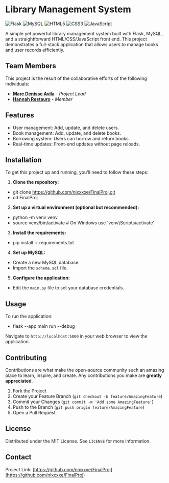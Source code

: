 # Library Management System

![Flask](https://img.shields.io/badge/Flask-000000?style=flat-square&logo=flask&logoColor=white)
![MySQL](https://img.shields.io/badge/MySQL-00000F?style=flat-square&logo=mysql&logoColor=white)
![HTML5](https://img.shields.io/badge/HTML5-E34F26?style=flat-square&logo=html5&logoColor=white)
![CSS3](https://img.shields.io/badge/CSS3-1572B6?style=flat-square&logo=css3&logoColor=white)
![JavaScript](https://img.shields.io/badge/JavaScript-F7DF1E?style=flat-square&logo=javascript&logoColor=black)

A simple yet powerful library management system built with Flask, MySQL, and a straightforward HTML/CSS/JavaScript front end. This project demonstrates a full-stack application that allows users to manage books and user records efficiently.

## Team Members

This project is the result of the collaborative efforts of the following individuals:

- **[Marc Denisse Avila](https://github.com/nixxxxe)** - _Project Lead_
- **[Hannah Restauro](https://github.com/hanako0311)** - _Member_


## Features

- User management: Add, update, and delete users.
- Book management: Add, update, and delete books.
- Borrowing system: Users can borrow and return books.
- Real-time updates: Front-end updates without page reloads.

## Installation

To get this project up and running, you'll need to follow these steps:

1. **Clone the repository:**
- git clone https://github.com/nixxxxe/FinalProj.git
- cd FinalProj

2. **Set up a virtual environment (optional but recommended):**
- python -m venv venv
- source venv/bin/activate # On Windows use 'venv\Scripts\activate'

3. **Install the requirements:**
- pip install -r requirements.txt

4. **Set up MySQL:**
- Create a new MySQL database.
- Import the `schema.sql` file.
5. **Configure the application:**
- Edit the `main.py` file to set your database credentials.

## Usage

To run the application:
- flask --app main run --debug


Navigate to `http://localhost:5000` in your web browser to view the application.

## Contributing

Contributions are what make the open-source community such an amazing place to learn, inspire, and create. Any contributions you make are **greatly appreciated**.

1. Fork the Project
2. Create your Feature Branch (`git checkout -b feature/AmazingFeature`)
3. Commit your Changes (`git commit -m 'Add some AmazingFeature'`)
4. Push to the Branch (`git push origin feature/AmazingFeature`)
5. Open a Pull Request

## License

Distributed under the MIT License. See `LICENSE` for more information.

## Contact
Project Link: [https://github.com/nixxxxe/FinalProj](https://github.com/nixxxxe/FinalProj)


